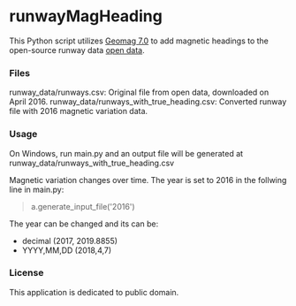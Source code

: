 # runwayMagHeading
This Python script utilizes [Geomag 7.0] to add magnetic headings to the open-source runway data [open data].
### Files
runway_data/runways.csv: Original file from open data, downloaded on April 2016.
runway_data/runways_with_true_heading.csv: Converted runway file with 2016 magnetic variation data.

### Usage
On Windows, run main.py and an output file will be generated at runway_data/runways_with_true_heading.csv

Magnetic variation changes over time. The year is set to 2016 in the follwing line in main.py:
> a.generate_input_file('2016')

The year can be changed and its can be:
- decimal (2017, 2019.8855)
- YYYY,MM,DD (2018,4,7)

### License
This application is dedicated to public domain.


   [Geomag 7.0]: <http://www.ngdc.noaa.gov/IAGA/vmod/igrf.html>
   [open data]: <http://ourairports.com/data/>